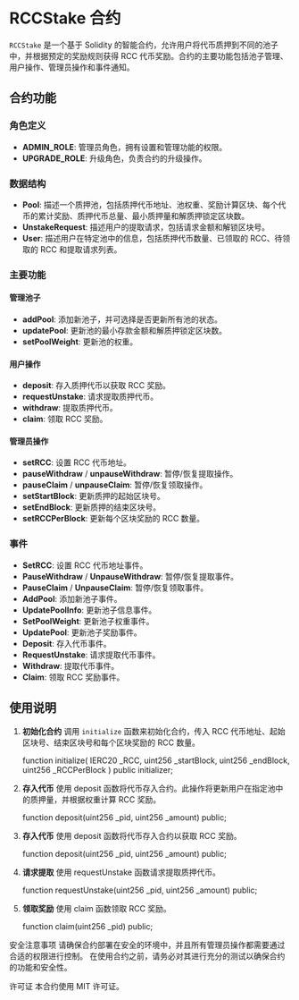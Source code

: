 # RCCStake 合约

`RCCStake` 是一个基于 Solidity 的智能合约，允许用户将代币质押到不同的池子中，并根据预定的奖励规则获得 RCC 代币奖励。合约的主要功能包括池子管理、用户操作、管理员操作和事件通知。

## 合约功能

### 角色定义
- **ADMIN_ROLE**: 管理员角色，拥有设置和管理功能的权限。
- **UPGRADE_ROLE**: 升级角色，负责合约的升级操作。

### 数据结构
- **Pool**: 描述一个质押池，包括质押代币地址、池权重、奖励计算区块、每个代币的累计奖励、质押代币总量、最小质押量和解质押锁定区块数。
- **UnstakeRequest**: 描述用户的提取请求，包括请求金额和解锁区块号。
- **User**: 描述用户在特定池中的信息，包括质押代币数量、已领取的 RCC、待领取的 RCC 和提取请求列表。

### 主要功能

#### 管理池子
- **addPool**: 添加新池子，并可选择是否更新所有池的状态。
- **updatePool**: 更新池的最小存款金额和解质押锁定区块数。
- **setPoolWeight**: 更新池的权重。

#### 用户操作
- **deposit**: 存入质押代币以获取 RCC 奖励。
- **requestUnstake**: 请求提取质押代币。
- **withdraw**: 提取质押代币。
- **claim**: 领取 RCC 奖励。

#### 管理员操作
- **setRCC**: 设置 RCC 代币地址。
- **pauseWithdraw** / **unpauseWithdraw**: 暂停/恢复提取操作。
- **pauseClaim** / **unpauseClaim**: 暂停/恢复领取操作。
- **setStartBlock**: 更新质押的起始区块号。
- **setEndBlock**: 更新质押的结束区块号。
- **setRCCPerBlock**: 更新每个区块奖励的 RCC 数量。

### 事件
- **SetRCC**: 设置 RCC 代币地址事件。
- **PauseWithdraw** / **UnpauseWithdraw**: 暂停/恢复提取事件。
- **PauseClaim** / **UnpauseClaim**: 暂停/恢复领取事件。
- **AddPool**: 添加新池子事件。
- **UpdatePoolInfo**: 更新池子信息事件。
- **SetPoolWeight**: 更新池子权重事件。
- **UpdatePool**: 更新池子奖励事件。
- **Deposit**: 存入代币事件。
- **RequestUnstake**: 请求提取代币事件。
- **Withdraw**: 提取代币事件。
- **Claim**: 领取 RCC 奖励事件。

## 使用说明

1. **初始化合约**
   调用 `initialize` 函数来初始化合约，传入 RCC 代币地址、起始区块号、结束区块号和每个区块奖励的 RCC 数量。

   function initialize(
       IERC20 _RCC,
       uint256 _startBlock,
       uint256 _endBlock,
       uint256 _RCCPerBlock
   ) public initializer;

2. **存入代币**
    使用 deposit 函数将代币存入合约。此操作将更新用户在指定池中的质押量，并根据权重计算 RCC 奖励。

    function deposit(uint256 _pid, uint256 _amount) public;   

3. **存入代币**
    使用 deposit 函数将代币存入合约以获取 RCC 奖励。

    function deposit(uint256 _pid, uint256 _amount) public;

4. **请求提取**
    使用 requestUnstake 函数请求提取质押代币。

    function requestUnstake(uint256 _pid, uint256 _amount) public;

5. **领取奖励**
    使用 claim 函数领取 RCC 奖励。

    function claim(uint256 _pid) public;


安全注意事项
请确保合约部署在安全的环境中，并且所有管理员操作都需要通过合适的权限进行控制。
在使用合约之前，请务必对其进行充分的测试以确保合约的功能和安全性。

许可证
本合约使用 MIT 许可证。